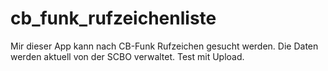 # cb_funk_rufzeichenliste
Mir dieser App kann nach CB-Funk Rufzeichen gesucht werden.
Die Daten werden aktuell von der SCBO verwaltet.
Test mit Upload.
